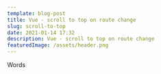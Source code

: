 ```yaml
---
template: blog-post
title: Vue - scroll to top on route change
slug: scroll-to-top
date: 2021-01-14 17:32
description: Vue - scroll to top on route change
featuredImage: /assets/header.png
---
```

Words